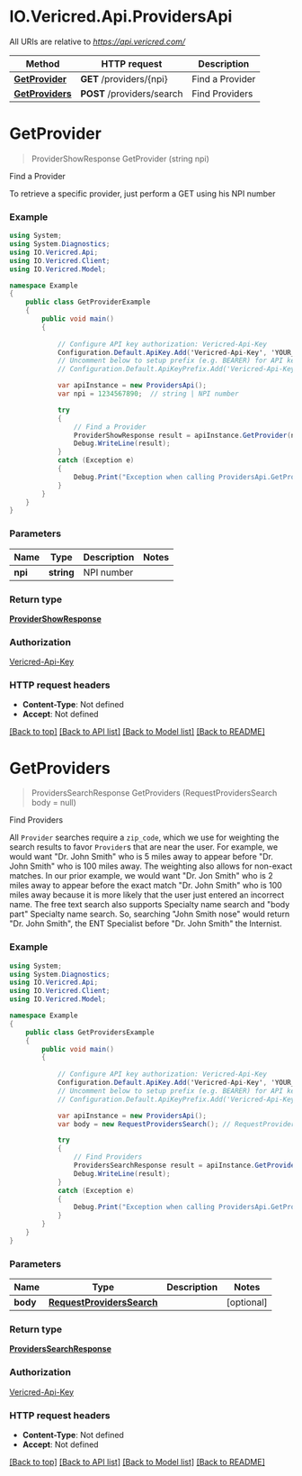# IO.Vericred.Api.ProvidersApi

All URIs are relative to *https://api.vericred.com/*

Method | HTTP request | Description
------------- | ------------- | -------------
[**GetProvider**](ProvidersApi.md#getprovider) | **GET** /providers/{npi} | Find a Provider
[**GetProviders**](ProvidersApi.md#getproviders) | **POST** /providers/search | Find Providers


# **GetProvider**
> ProviderShowResponse GetProvider (string npi)

Find a Provider

To retrieve a specific provider, just perform a GET using his NPI number

### Example
```csharp
using System;
using System.Diagnostics;
using IO.Vericred.Api;
using IO.Vericred.Client;
using IO.Vericred.Model;

namespace Example
{
    public class GetProviderExample
    {
        public void main()
        {
            
            // Configure API key authorization: Vericred-Api-Key
            Configuration.Default.ApiKey.Add('Vericred-Api-Key', 'YOUR_API_KEY');
            // Uncomment below to setup prefix (e.g. BEARER) for API key, if needed
            // Configuration.Default.ApiKeyPrefix.Add('Vericred-Api-Key', 'BEARER');

            var apiInstance = new ProvidersApi();
            var npi = 1234567890;  // string | NPI number

            try
            {
                // Find a Provider
                ProviderShowResponse result = apiInstance.GetProvider(npi);
                Debug.WriteLine(result);
            }
            catch (Exception e)
            {
                Debug.Print("Exception when calling ProvidersApi.GetProvider: " + e.Message );
            }
        }
    }
}
```

### Parameters

Name | Type | Description  | Notes
------------- | ------------- | ------------- | -------------
 **npi** | **string**| NPI number | 

### Return type

[**ProviderShowResponse**](ProviderShowResponse.md)

### Authorization

[Vericred-Api-Key](../README.md#Vericred-Api-Key)

### HTTP request headers

 - **Content-Type**: Not defined
 - **Accept**: Not defined

[[Back to top]](#) [[Back to API list]](../README.md#documentation-for-api-endpoints) [[Back to Model list]](../README.md#documentation-for-models) [[Back to README]](../README.md)

# **GetProviders**
> ProvidersSearchResponse GetProviders (RequestProvidersSearch body = null)

Find Providers

All `Provider` searches require a `zip_code`, which we use for weighting the search results to favor `Provider`s that are near the user.  For example, we would want "Dr. John Smith" who is 5 miles away to appear before "Dr. John Smith" who is 100 miles away.  The weighting also allows for non-exact matches.  In our prior example, we would want "Dr. Jon Smith" who is 2 miles away to appear before the exact match "Dr. John Smith" who is 100 miles away because it is more likely that the user just entered an incorrect name.  The free text search also supports Specialty name search and "body part" Specialty name search.  So, searching "John Smith nose" would return "Dr. John Smith", the ENT Specialist before "Dr. John Smith" the Internist. 

### Example
```csharp
using System;
using System.Diagnostics;
using IO.Vericred.Api;
using IO.Vericred.Client;
using IO.Vericred.Model;

namespace Example
{
    public class GetProvidersExample
    {
        public void main()
        {
            
            // Configure API key authorization: Vericred-Api-Key
            Configuration.Default.ApiKey.Add('Vericred-Api-Key', 'YOUR_API_KEY');
            // Uncomment below to setup prefix (e.g. BEARER) for API key, if needed
            // Configuration.Default.ApiKeyPrefix.Add('Vericred-Api-Key', 'BEARER');

            var apiInstance = new ProvidersApi();
            var body = new RequestProvidersSearch(); // RequestProvidersSearch |  (optional) 

            try
            {
                // Find Providers
                ProvidersSearchResponse result = apiInstance.GetProviders(body);
                Debug.WriteLine(result);
            }
            catch (Exception e)
            {
                Debug.Print("Exception when calling ProvidersApi.GetProviders: " + e.Message );
            }
        }
    }
}
```

### Parameters

Name | Type | Description  | Notes
------------- | ------------- | ------------- | -------------
 **body** | [**RequestProvidersSearch**](RequestProvidersSearch.md)|  | [optional] 

### Return type

[**ProvidersSearchResponse**](ProvidersSearchResponse.md)

### Authorization

[Vericred-Api-Key](../README.md#Vericred-Api-Key)

### HTTP request headers

 - **Content-Type**: Not defined
 - **Accept**: Not defined

[[Back to top]](#) [[Back to API list]](../README.md#documentation-for-api-endpoints) [[Back to Model list]](../README.md#documentation-for-models) [[Back to README]](../README.md)


